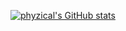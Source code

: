 [![phyzical's GitHub stats](https://github-readme-stats.vercel.app/api?username=phyzical&show_icons=true&theme=dark)](https://github.com/anuraghazra/github-readme-stats)
